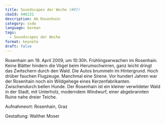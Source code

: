 ```yaml
---
title: Soundscapes der Woche (#07)
cbaId: 446131
description: Am Rosenhain
category: ssdw
language: German
tags:
  - Soundscapes der Woche
format: keynote
draft: false
---
```

Rosenhain am 19. April 2009, um 10:30h. Frühlingserwachen im Rosenhain. Keine Blätter hindern die Vögel beim Herumschwirren, ganz leicht dringt das Zwitschern durch den Wald. Die Autos brummeln im Hintergrund. Hoch drüber fauchen Flugzeuge. Manchmal eine Sirene. Vor hundert Jahren war der Rosenhain noch ein Wildgehege eines Kerzenfabrikanten. Zwischendurch bellen Hunde. Der Rosenhain ist ein kleiner verwildeter Wald in der Stadt, mit Unterholz, moderndem Windwurf, einer abgebrannten Ruine nahe dreier Teiche.

Aufnahmeort: Rosenhain, Graz

Gestaltung: Walther Moser

